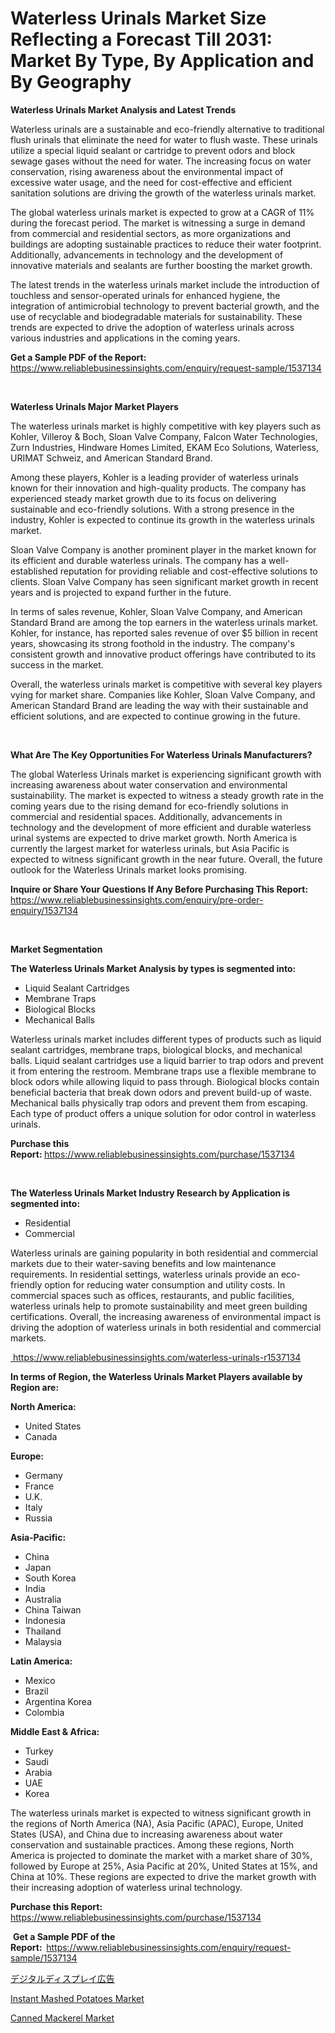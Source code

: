 <p><h1>Waterless Urinals Market Size Reflecting a Forecast Till 2031: Market By Type, By Application and By Geography</h1></p><p><strong>Waterless Urinals Market Analysis and Latest Trends</strong></p>
<p><p>Waterless urinals are a sustainable and eco-friendly alternative to traditional flush urinals that eliminate the need for water to flush waste. These urinals utilize a special liquid sealant or cartridge to prevent odors and block sewage gases without the need for water. The increasing focus on water conservation, rising awareness about the environmental impact of excessive water usage, and the need for cost-effective and efficient sanitation solutions are driving the growth of the waterless urinals market.</p><p>The global waterless urinals market is expected to grow at a CAGR of 11% during the forecast period. The market is witnessing a surge in demand from commercial and residential sectors, as more organizations and buildings are adopting sustainable practices to reduce their water footprint. Additionally, advancements in technology and the development of innovative materials and sealants are further boosting the market growth.</p><p>The latest trends in the waterless urinals market include the introduction of touchless and sensor-operated urinals for enhanced hygiene, the integration of antimicrobial technology to prevent bacterial growth, and the use of recyclable and biodegradable materials for sustainability. These trends are expected to drive the adoption of waterless urinals across various industries and applications in the coming years.</p></p>
<p><strong>Get a Sample PDF of the Report:&nbsp;</strong> <a href="https://www.reliablebusinessinsights.com/enquiry/request-sample/1537134">https://www.reliablebusinessinsights.com/enquiry/request-sample/1537134</a></p>
<p>&nbsp;</p>
<p><strong>Waterless Urinals Major Market Players</strong></p>
<p><p>The waterless urinals market is highly competitive with key players such as Kohler, Villeroy & Boch, Sloan Valve Company, Falcon Water Technologies, Zurn Industries, Hindware Homes Limited, EKAM Eco Solutions, Waterless, URIMAT Schweiz, and American Standard Brand. </p><p>Among these players, Kohler is a leading provider of waterless urinals known for their innovation and high-quality products. The company has experienced steady market growth due to its focus on delivering sustainable and eco-friendly solutions. With a strong presence in the industry, Kohler is expected to continue its growth in the waterless urinals market.</p><p>Sloan Valve Company is another prominent player in the market known for its efficient and durable waterless urinals. The company has a well-established reputation for providing reliable and cost-effective solutions to clients. Sloan Valve Company has seen significant market growth in recent years and is projected to expand further in the future.</p><p>In terms of sales revenue, Kohler, Sloan Valve Company, and American Standard Brand are among the top earners in the waterless urinals market. Kohler, for instance, has reported sales revenue of over $5 billion in recent years, showcasing its strong foothold in the industry. The company's consistent growth and innovative product offerings have contributed to its success in the market.</p><p>Overall, the waterless urinals market is competitive with several key players vying for market share. Companies like Kohler, Sloan Valve Company, and American Standard Brand are leading the way with their sustainable and efficient solutions, and are expected to continue growing in the future.</p></p>
<p>&nbsp;</p>
<p><strong>What Are The Key Opportunities For Waterless Urinals Manufacturers?</strong></p>
<p><p>The global Waterless Urinals market is experiencing significant growth with increasing awareness about water conservation and environmental sustainability. The market is expected to witness a steady growth rate in the coming years due to the rising demand for eco-friendly solutions in commercial and residential spaces. Additionally, advancements in technology and the development of more efficient and durable waterless urinal systems are expected to drive market growth. North America is currently the largest market for waterless urinals, but Asia Pacific is expected to witness significant growth in the near future. Overall, the future outlook for the Waterless Urinals market looks promising.</p></p>
<p><strong>Inquire or Share Your Questions If Any Before Purchasing This Report:</strong> <a href="https://www.reliablebusinessinsights.com/enquiry/pre-order-enquiry/1537134">https://www.reliablebusinessinsights.com/enquiry/pre-order-enquiry/1537134</a></p>
<p>&nbsp;</p>
<p><strong>Market Segmentation</strong></p>
<p><strong>The Waterless Urinals Market Analysis by types is segmented into:</strong></p>
<p><ul><li>Liquid Sealant Cartridges</li><li>Membrane Traps</li><li>Biological Blocks</li><li>Mechanical Balls</li></ul></p>
<p><p>Waterless urinals market includes different types of products such as liquid sealant cartridges, membrane traps, biological blocks, and mechanical balls. Liquid sealant cartridges use a liquid barrier to trap odors and prevent it from entering the restroom. Membrane traps use a flexible membrane to block odors while allowing liquid to pass through. Biological blocks contain beneficial bacteria that break down odors and prevent build-up of waste. Mechanical balls physically trap odors and prevent them from escaping. Each type of product offers a unique solution for odor control in waterless urinals.</p></p>
<p><strong>Purchase this Report:&nbsp;</strong><a href="https://www.reliablebusinessinsights.com/purchase/1537134">https://www.reliablebusinessinsights.com/purchase/1537134</a></p>
<p>&nbsp;</p>
<p><strong>The Waterless Urinals Market Industry Research by Application is segmented into:</strong></p>
<p><ul><li>Residential</li><li>Commercial</li></ul></p>
<p><p>Waterless urinals are gaining popularity in both residential and commercial markets due to their water-saving benefits and low maintenance requirements. In residential settings, waterless urinals provide an eco-friendly option for reducing water consumption and utility costs. In commercial spaces such as offices, restaurants, and public facilities, waterless urinals help to promote sustainability and meet green building certifications. Overall, the increasing awareness of environmental impact is driving the adoption of waterless urinals in both residential and commercial markets.</p></p>
<p><a href="https://www.reliablebusinessinsights.com/waterless-urinals-r1537134">&nbsp;https://www.reliablebusinessinsights.com/waterless-urinals-r1537134</a></p>
<p><strong>In terms of Region, the Waterless Urinals Market Players available by Region are:</strong></p>
<p>
    <p> <strong> North America: </strong>
        <ul>
            <li>United States</li>
            <li>Canada</li>
        </ul>
        </p> 
    <p> <strong> Europe: </strong>
        <ul>
            <li>Germany</li>
            <li>France</li>
            <li>U.K.</li>
            <li>Italy</li>
            <li>Russia</li>
        </ul>
        </p> 
    <p> <strong> Asia-Pacific: </strong>
        <ul>
            <li>China</li>
            <li>Japan</li>
            <li>South Korea</li>
            <li>India</li>
            <li>Australia</li>
            <li>China Taiwan</li>
            <li>Indonesia</li>
            <li>Thailand</li>
            <li>Malaysia</li>
        </ul>
        </p> 
    <p> <strong> Latin America: </strong>
        <ul>
            <li>Mexico</li>
            <li>Brazil</li>
            <li>Argentina Korea</li>
            <li>Colombia</li>
        </ul>
        </p> 
    <p> <strong> Middle East & Africa: </strong>
        <ul>
            <li>Turkey</li>
            <li>Saudi</li>
            <li>Arabia</li>
            <li>UAE</li>
            <li>Korea</li>
        </ul>
    </p>
    </p>
<p><p>The waterless urinals market is expected to witness significant growth in the regions of North America (NA), Asia Pacific (APAC), Europe, United States (USA), and China due to increasing awareness about water conservation and sustainable practices. Among these regions, North America is projected to dominate the market with a market share of 30%, followed by Europe at 25%, Asia Pacific at 20%, United States at 15%, and China at 10%. These regions are expected to drive the market growth with their increasing adoption of waterless urinal technology.</p></p>
<p><strong>Purchase this Report: </strong><a href="https://www.reliablebusinessinsights.com/purchase/1537134">https://www.reliablebusinessinsights.com/purchase/1537134</a></p>
<p>&nbsp;<strong>Get a Sample PDF of the Report:&nbsp;&nbsp;</strong><a href="https://www.reliablebusinessinsights.com/enquiry/request-sample/1537134">https://www.reliablebusinessinsights.com/enquiry/request-sample/1537134</a></p>
<p><strong></strong></p>
<p><p><a href="https://github.com/lababdou/Market-Research-Report-List-5/blob/main/117792137500.md">デジタルディスプレイ広告</a></p><p><a href="https://github.com/kulaberyasin52/Market-Research-Report-List-1/blob/main/instant-mashed-potatoes-market.md">Instant Mashed Potatoes Market</a></p><p><a href="https://github.com/nafiafirdania/Market-Research-Report-List-1/blob/main/canned-mackerel-market.md">Canned Mackerel Market</a></p></p>